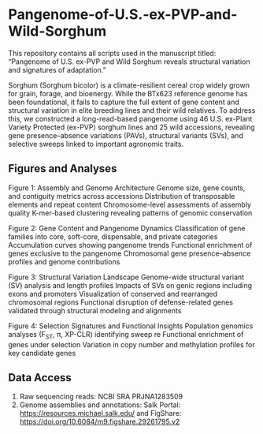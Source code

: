 # Pangenome-of-U.S.-ex-PVP-and-Wild-Sorghum
This repository contains all scripts used in the manuscript titled:
“Pangenome of U.S. ex-PVP and Wild Sorghum reveals structural variation and signatures of adaptation.”

Sorghum (Sorghum bicolor) is a climate-resilient cereal crop widely grown for grain, forage, and bioenergy. While the BTx623 reference genome has been foundational, it fails to capture the full extent of gene content and structural variation in elite breeding lines and their wild relatives.
To address this, we constructed a long-read-based pangenome using 46 U.S. ex-Plant Variety Protected (ex-PVP) sorghum lines and 25 wild accessions, revealing gene presence–absence variations (PAVs), structural variants (SVs), and selective sweeps linked to important agronomic traits.

## Figures and Analyses
Figure 1: Assembly and Genome Architecture
Genome size, gene counts, and contiguity metrics across accessions
Distribution of transposable elements and repeat content
Chromosome-level assessments of assembly quality
K-mer-based clustering revealing patterns of genomic conservation

Figure 2: Gene Content and Pangenome Dynamics
Classification of gene families into core, soft-core, dispensable, and private categories
Accumulation curves showing pangenome trends
Functional enrichment of genes exclusive to the pangenome
Chromosomal gene presence–absence profiles and genome contributions

Figure 3: Structural Variation Landscape
Genome-wide structural variant (SV) analysis and length profiles
Impacts of SVs on genic regions including exons and promoters
Visualization of conserved and rearranged chromosomal regions
Functional disruption of defense-related genes validated through structural modeling and alignments

Figure 4: Selection Signatures and Functional Insights
Population genomics analyses (F<sub>ST</sub>, π, XP-CLR) identifying sweep re
Functional enrichment of genes under selection
Variation in copy number and methylation profiles for key candidate genes

## Data Access
1. Raw sequencing reads: NCBI SRA PRJNA1283509
2. Genome assemblies and annotations:
   Salk Portal: https://resources.michael.salk.edu/ and FigShare: https://doi.org/10.6084/m9.figshare.29261795.v2 
